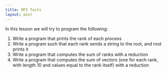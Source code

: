 ```yaml
---
title: MPI Tests
layout: post
---
```

In this lesson we will try to program the following:

  1. Write a program that prints the rank of each process
  2. Write a program such that each rank sends a string to the root, and root prints it
  3. Write a program that computes the sum of ranks with a reduction
  4. Write a program that computes the sum of vectors (one for each rank, with length 10 and values equal to the rank itself) with a reduction